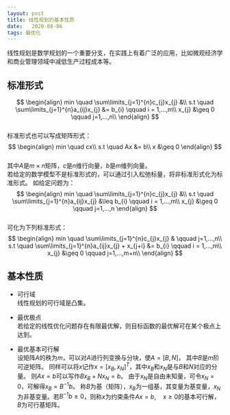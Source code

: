 ```yaml
---
layout: post
title: 线性规划的基本性质
date:   2020-08-06
tags: 最优化
---
```

线性规划是数学规划的一个重要分支，在实践上有着广泛的应用，比如微观经济学和商业管理领域中减低生产过程成本等。  
## 标准形式
$$
\begin{align}
min \quad \sum\limits_{j=1}^{n}c_{j}x_{j} &\\
s.t \quad \sum\limits_{j=1}^{n}a_{ij}x_{j} &= b_{i} \qquad i = 1,...,m\\
x_{j} &\geq 0 \qquad j=1,...,n\\
\end{align}
$$  
标准形式也可以写成矩阵形式：  
$$
\begin{align}
min \quad cx\\
s.t \quad Ax &= b\\
x &\geq 0
\end{align}
$$  
其中$A$是$m \times n$矩阵，$c$是$n$维行向量，$b$是$m$维列向量。  
若给定的数学模型不是标准形式的，可以通过引入松弛标量，将非标准形式化为标准形式。
如给定问题为：  
$$
\begin{align}
min \quad \sum\limits_{j=1}^{n}c_{j}x_{j} &\\
s.t \quad \sum\limits_{j=1}^{n}a_{ij}x_{j} &\leq b_{i} \qquad i = 1,...,m\\
x_{j} &\geq 0 \qquad j=1,...,n
\end{align}
$$  
可化为下列标准形式：  
$$
\begin{align}
min \quad \sum\limits_{j=1}^{n}c_{j}x_{j} & \qquad j=1,...,n\\
s.t \quad \sum\limits_{j=1}^{n}a_{ij}x_{j} + x_{j+i} &= b_{i} \qquad i = 1,...,m\\
x_{j} &\geq 0 \qquad j=1,...,m+n\\
\end{align}
$$

## 基本性质

* 可行域  
线性规划的可行域是凸集。

* 最优极点  
若给定的线性优化问题存在有限最优解，则目标函数的最优解可在某个极点上达到。

* 最优基本可行解  
设矩阵$A$的秩为$m$，可以对$A$进行列变换与分块，使$A = [B,N]$， 其中$B$是$m$阶可逆矩阵。
同样可以将$x$记作$x = [x_B, x_N]^T$，其中$x_B$和$x_N$是与$B$和$N$对应的分量。
则$Ax=b$可以写作$Bx_B+Nx_N=b$。
由于$x_N$是自由未知量，可令$x_N=0$，可解得$x_B = B^{-1}b$。
称$B$为基（矩阵），$x_B$为一组基，其变量为基变量，$x_N$为非基变量。若$B^{-1}b \geq 0$，则称$x$为约束条件$Ax=b, \quad x\geq 0$的基本可行解，$B$为可行基矩阵。
